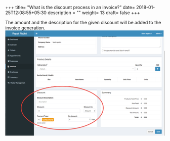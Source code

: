 +++
title= "What is the discount process in an invoice?"
date= 2018-01-25T12:08:55+05:30
description = ""
weight= 13
draft= false
+++


The amount and the description for the given discount will be added to the invoice generation.
![what is the discount process in an invoice?](/images/invoice/what_is_the_discount-process/discount_applicable.png)